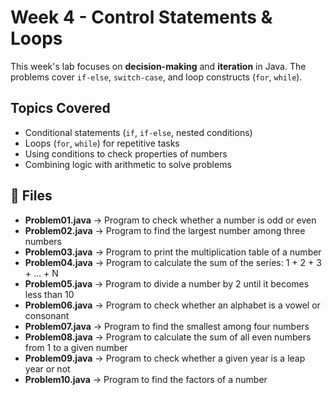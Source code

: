 # Week 4 - Control Statements & Loops

This week's lab focuses on **decision-making** and **iteration** in Java.
The problems cover `if-else`, `switch-case`, and loop constructs (`for`, `while`).

## Topics Covered
- Conditional statements (`if`, `if-else`, nested conditions)  
- Loops (`for`, `while`) for repetitive tasks  
- Using conditions to check properties of numbers  
- Combining logic with arithmetic to solve problems 

## 📂 Files
- **Problem01.java** → Program to check whether a number is odd or even  
- **Problem02.java** → Program to find the largest number among three numbers  
- **Problem03.java** → Program to print the multiplication table of a number  
- **Problem04.java** → Program to calculate the sum of the series: 1 + 2 + 3 + ... + N  
- **Problem05.java** → Program to divide a number by 2 until it becomes less than 10  
- **Problem06.java** → Program to check whether an alphabet is a vowel or consonant  
- **Problem07.java** → Program to find the smallest among four numbers  
- **Problem08.java** → Program to calculate the sum of all even numbers from 1 to a given number  
- **Problem09.java** → Program to check whether a given year is a leap year or not  
- **Problem10.java** → Program to find the factors of a number    
